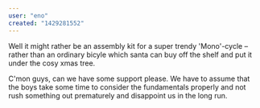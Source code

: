 ```yaml
---
user: "eno"
created: "1429281552"
---
```


Well it might rather be an assembly kit for a super trendy 'Mono'-cycle – rather than an ordinary bicyle which santa can buy off the shelf and put it under the cosy xmas tree.

C'mon guys, can we have some support please.
We have to assume that the boys take some time to consider the fundamentals properly and not rush something out prematurely and disappoint us in the long run.


